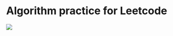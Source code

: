 # Algorithm practice for Leetcode

![](https://external-preview.redd.it/kyQIEgY3wXkJYauoQQerIJPJuwRM0o1ksl3bcnOXZi8.png?auto=webp&s=4c2a58ad08003dd19bcea7abf8df75e6ee88a4f6)